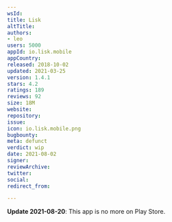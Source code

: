 ```yaml
---
wsId: 
title: Lisk
altTitle: 
authors:
- leo
users: 5000
appId: io.lisk.mobile
appCountry: 
released: 2018-10-02
updated: 2021-03-25
version: 1.4.1
stars: 4.2
ratings: 189
reviews: 92
size: 18M
website: 
repository: 
issue: 
icon: io.lisk.mobile.png
bugbounty: 
meta: defunct
verdict: wip
date: 2021-08-02
signer: 
reviewArchive: 
twitter: 
social: 
redirect_from: 

---
```


**Update 2021-08-20**: This app is no more on Play Store.
